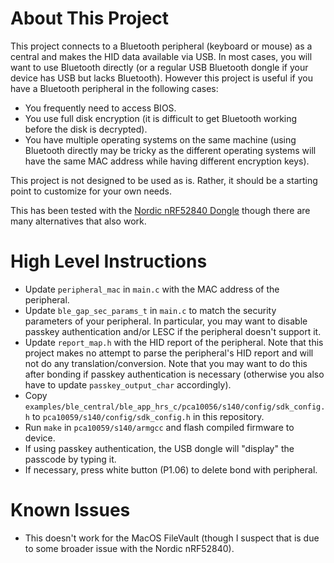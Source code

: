 # About This Project

This project connects to a Bluetooth peripheral (keyboard or mouse) as a central
and makes the HID data available via USB. In most cases, you will want to use
Bluetooth directly (or a regular USB Bluetooth dongle if your device has USB but
lacks Bluetooth). However this project is useful if you have a Bluetooth
peripheral in the following cases:

- You frequently need to access BIOS.
- You use full disk encryption (it is difficult to get Bluetooth working before
  the disk is decrypted).
- You have multiple operating systems on the same machine (using Bluetooth
  directly may be tricky as the different operating systems will have the
  same MAC address while having different encryption keys).

This project is not designed to be used as is. Rather, it should be a starting
point to customize for your own needs.

This has been tested with the
[Nordic nRF52840 Dongle](https://www.digikey.com/product-detail/en/nordic-semiconductor-asa/NRF52840-DONGLE/1490-1073-ND/9491124)
though there are many alternatives that also work.

# High Level Instructions

- Update `peripheral_mac` in `main.c` with the MAC address of the peripheral.
- Update `ble_gap_sec_params_t` in `main.c` to match the security parameters of
  your peripheral. In particular, you may want to disable passkey authentication
  and/or LESC if the peripheral doesn't support it.
- Update `report_map.h` with the HID report of the peripheral. Note that this
  project makes no attempt to parse the peripheral's HID report and will not do
  any translation/conversion. Note that you may want to do this after bonding if
  passkey authentication is necessary (otherwise you also have to update
  `passkey_output_char` accordingly).
- Copy `examples/ble_central/ble_app_hrs_c/pca10056/s140/config/sdk_config.h` to
  `pca10059/s140/config/sdk_config.h` in this repository.
- Run `make` in `pca10059/s140/armgcc` and flash compiled firmware to device.
- If using passkey authentication, the USB dongle will "display" the passcode by
  typing it.
- If necessary, press white button (P1.06) to delete bond with peripheral.

# Known Issues

- This doesn't work for the MacOS FileVault (though I suspect that is due to
  some broader issue with the Nordic nRF52840).
